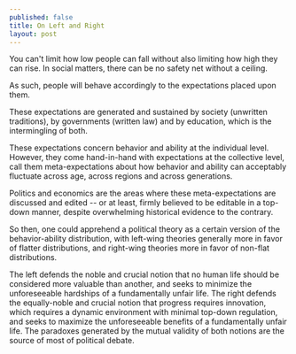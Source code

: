 ```yaml
---
published: false
title: On Left and Right
layout: post
---
```


You can't limit how low people can fall without also limiting how high they can rise. In social matters, there can be no safety net without a ceiling. 

As such, people will behave accordingly to the expectations placed upon them. 

These expectations are generated and sustained by society (unwritten traditions), by governments (written law) and by education, which is the intermingling of both. 

These expectations concern behavior and ability at the individual level. However, they come hand-in-hand with expectations at the collective level, call them meta-expectations about how behavior and ability can acceptably fluctuate across age, across regions and across generations. 

Politics and economics are the areas where these meta-expectations are discussed and edited -- or at least, firmly believed to be editable in a top-down manner, despite overwhelming historical evidence to the contrary.

So then, one could apprehend a political theory as a certain version of the behavior-ability distribution, with left-wing theories generally more in favor of flatter distributions, and right-wing theories more in favor of non-flat distributions. 

The left defends the noble and crucial notion that no human life should be considered more valuable than another, and seeks to minimize the unforeseeable hardships of a fundamentally unfair life. The right defends the equally-noble and crucial notion that progress requires innovation, which requires a dynamic environment with minimal top-down regulation, and seeks to maximize the unforeseeable benefits of a fundamentally unfair life. The paradoxes generated by the mutual validity of both notions are the source of most of political debate. 
